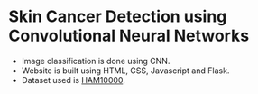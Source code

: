 # Skin Cancer Detection using Convolutional Neural Networks

- Image classification is done using CNN.
- Website is built using HTML, CSS, Javascript and Flask.
- Dataset used is [HAM10000](https://www.kaggle.com/datasets/kmader/skin-cancer-mnist-ham10000).
